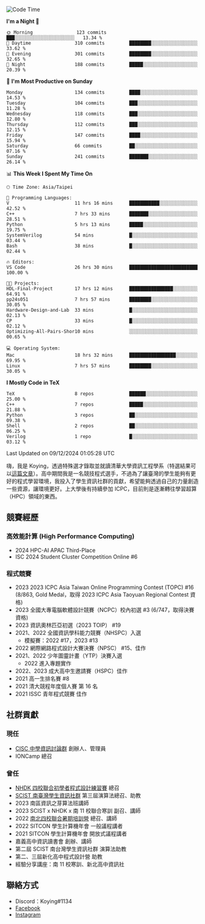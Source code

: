 <!--START_SECTION:waka-->
![Code Time](http://img.shields.io/badge/Code%20Time-1%2C227%20hrs%2045%20mins-blue)

**I'm a Night 🦉** 

```text
🌞 Morning                123 commits         ███░░░░░░░░░░░░░░░░░░░░░░   13.34 % 
🌆 Daytime                310 commits         ████████░░░░░░░░░░░░░░░░░   33.62 % 
🌃 Evening                301 commits         ████████░░░░░░░░░░░░░░░░░   32.65 % 
🌙 Night                  188 commits         █████░░░░░░░░░░░░░░░░░░░░   20.39 % 
```
📅 **I'm Most Productive on Sunday** 

```text
Monday                   134 commits         ████░░░░░░░░░░░░░░░░░░░░░   14.53 % 
Tuesday                  104 commits         ███░░░░░░░░░░░░░░░░░░░░░░   11.28 % 
Wednesday                118 commits         ███░░░░░░░░░░░░░░░░░░░░░░   12.80 % 
Thursday                 112 commits         ███░░░░░░░░░░░░░░░░░░░░░░   12.15 % 
Friday                   147 commits         ████░░░░░░░░░░░░░░░░░░░░░   15.94 % 
Saturday                 66 commits          ██░░░░░░░░░░░░░░░░░░░░░░░   07.16 % 
Sunday                   241 commits         ███████░░░░░░░░░░░░░░░░░░   26.14 % 
```


📊 **This Week I Spent My Time On** 

```text
🕑︎ Time Zone: Asia/Taipei

💬 Programming Languages: 
V                        11 hrs 16 mins      ███████████░░░░░░░░░░░░░░   42.52 % 
C++                      7 hrs 33 mins       ███████░░░░░░░░░░░░░░░░░░   28.51 % 
Python                   5 hrs 13 mins       █████░░░░░░░░░░░░░░░░░░░░   19.75 % 
SystemVerilog            54 mins             █░░░░░░░░░░░░░░░░░░░░░░░░   03.44 % 
Bash                     38 mins             █░░░░░░░░░░░░░░░░░░░░░░░░   02.44 % 

🔥 Editors: 
VS Code                  26 hrs 30 mins      █████████████████████████   100.00 % 

🐱‍💻 Projects: 
HDL-Final-Project        17 hrs 12 mins      ████████████████░░░░░░░░░   64.91 % 
pp24s051                 7 hrs 57 mins       ████████░░░░░░░░░░░░░░░░░   30.05 % 
Hardware-Design-and-Lab  33 mins             █░░░░░░░░░░░░░░░░░░░░░░░░   02.13 % 
CP                       33 mins             █░░░░░░░░░░░░░░░░░░░░░░░░   02.12 % 
Optimizing-All-Pairs-Shor10 mins             ░░░░░░░░░░░░░░░░░░░░░░░░░   00.65 % 

💻 Operating System: 
Mac                      18 hrs 32 mins      █████████████████░░░░░░░░   69.95 % 
Linux                    7 hrs 57 mins       ████████░░░░░░░░░░░░░░░░░   30.05 % 
```

**I Mostly Code in TeX** 

```text
TeX                      8 repos             ██████░░░░░░░░░░░░░░░░░░░   25.00 % 
C++                      7 repos             █████░░░░░░░░░░░░░░░░░░░░   21.88 % 
Python                   3 repos             ██░░░░░░░░░░░░░░░░░░░░░░░   09.38 % 
Shell                    2 repos             ██░░░░░░░░░░░░░░░░░░░░░░░   06.25 % 
Verilog                  1 repo              █░░░░░░░░░░░░░░░░░░░░░░░░   03.12 % 
```




 Last Updated on 09/12/2024 01:05:28 UTC
<!--END_SECTION:waka-->


嗨，我是 Koying，透過特殊選才錄取並就讀清華大學資訊工程學系（特選結果可以[這篇文章](https://koyingtw.github.io/2022/10/31/%E7%89%B9%E9%81%B8%E5%BF%83%E5%BE%97/)）。高中期間我是一名競技程式選手，不過為了讓臺灣的學生能夠有更好的程式學習環境，我投入了學生資訊社群的貢獻，希望能夠透過自己的力量創造一些資源，讓環境更好。上大學後有持續參加 ICPC，目前則是逐漸轉往學習超算（HPC）領域的東西。

## 競賽經歷
### 高效能計算 (High Performance Computing)
- 2024 HPC-AI APAC Third-Place
- ISC 2024 Student Cluster Competition Online #6

### 程式競賽
- 2023 2023 ICPC Asia Taiwan Online Programming Contest (TOPC) #16 (8/863, Gold Medal，取得 2023 ICPC Asia Taoyuan Regional Contest 資格)
- 2023 全國大專電腦軟體設計競賽（NCPC）校內初選 #3 (6/747，取得決賽資格)
- 2023 資訊奧林匹亞初選（2023 TOIP） #19
- 2021、2022 全國資訊學科能力競賽（NHSPC）入選
    - 模擬賽：2022 #17，2023 #13
- 2022 網際網路程式設計大賽決賽（NPSC） #15、佳作
- 2021、2022 少年圖靈計畫（YTP）決賽入選
    - 2022 進入專題實作
- 2022、2023 成大高中生邀請賽（HSPC）佳作
- 2021 高一生排名賽 #8
- 2021 清大競程年度個人賽 第 16 名
- 2021 ISSC 青年程式競賽 佳作

## 社群貢獻
### 現任
- [CISC 中學資訊討論群](https://discord.gg/mc9CgJvjZz) 創辦人、管理員
- IONCamp 總召

### 曾任
- [NHDK 四校聯合初學者程式設計練習賽](https://www.facebook.com/profile.php?id=100064076583372) 總召
- [SCIST 南臺灣學生資訊社群](https://www.facebook.com/scist.tw) 第三屆演算法總召、助教
- 2023 南區資訊之芽算法班講師
- 2023 SCIST x NHDK x 南 11 校聯合寒訓 副召、講師
- 2022 [南北四校聯合暑期培訓營](https://github.com/HHSH-CYSH-WGSH-HSNU-Summer-Camp/) 總召、講師
- 2022 SITCON 學生計算機年會 一般議程講者
- 2021 SITCON 學生計算機年會 開放式議程講者
- 嘉義高中資訊讀書會 創辦、講師
- 第二屆 SCIST 南台灣學生資訊社群 演算法助教
- 第二、三屆新化高中程式設計營 助教
- 經驗分享講座：南 11 校寒訓、新北高中資訊社

## 聯絡方式
- Discord：Koying#1134
- [Facebook](https://www.facebook.com/profile.php?id=100015800760577)
- [Instagram](https://www.instagram.com/cisc._.koying/)
